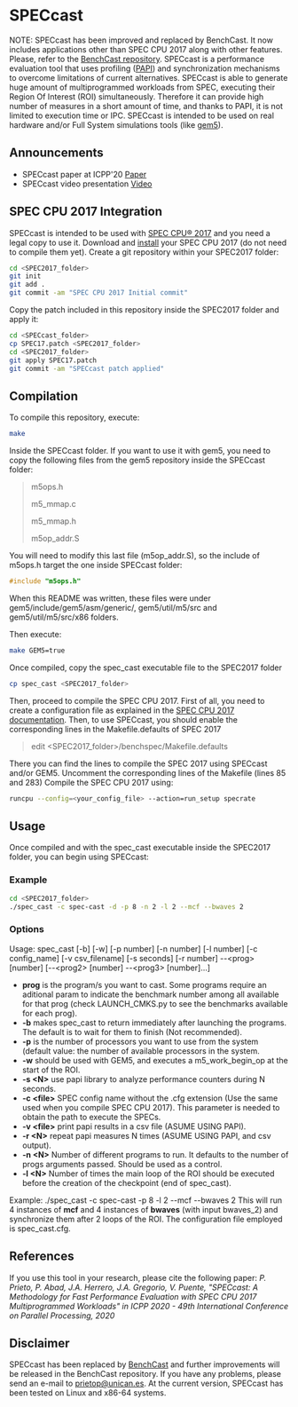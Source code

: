 # SPECcast
NOTE: SPECcast has been improved and replaced by BenchCast. It now includes applications other than SPEC CPU 2017 along with other features. Please, refer to the [BenchCast repository](https://github.com/prietop/BenchCast).
SPECcast is a performance evaluation tool that uses profiling ([PAPI](https://icl.utk.edu/papi/)) and synchronization mechanisms to overcome limitations of current alternatives. SPECcast is able to generate huge amount of multiprogrammed workloads from SPEC, executing their Region Of Interest (ROI) simultaneously. Therefore it can provide high number of measures in a short amount of time, and thanks to PAPI, it is not limited to execution time or IPC. SPECcast is intended to be used on real hardware and/or Full System simulations tools (like [gem5](https://www.gem5.org/)). 

## Announcements
* SPECcast paper at ICPP'20 [Paper](https://doi.org/10.1145/3404397.3404424)
* SPECcast video presentation [Video](https://www.youtube.com/watch?v=h5hMzUvMAWY)
  

## SPEC CPU 2017 Integration
SPECcast is intended to be used with [SPEC CPU® 2017](https://www.spec.org/cpu2017/) and you need a legal copy to use it.
Download and [install](https://www.spec.org/cpu2017/Docs/quick-start.html) your SPEC CPU 2017 (do not need to compile them yet).
Create a git repository within your SPEC2017 folder:
```bash
cd <SPEC2017_folder>
git init
git add .
git commit -am "SPEC CPU 2017 Initial commit"
```
Copy the patch included in this repository inside the SPEC2017 folder and apply it:
```bash
cd <SPECcast_folder>
cp SPEC17.patch <SPEC2017_folder>
cd <SPEC2017_folder>
git apply SPEC17.patch
git commit -am "SPECcast patch applied"
```

## Compilation
To compile this repository, execute:
```bash
make
```
Inside the SPECcast folder. 
If you want to use it with gem5, you need to copy the following files from the gem5 repository inside the SPECcast folder:
> m5ops.h
> 
> m5_mmap.c
>
> m5_mmap.h
> 
> m5op_addr.S

You will need to modify this last file (m5op_addr.S), so the include of m5ops.h target the one inside SPECcast folder:
```C
#include "m5ops.h"
```
When this README was written, these files were under gem5/include/gem5/asm/generic/, gem5/util/m5/src and gem5/util/m5/src/x86 folders.

Then execute:
```bash
make GEM5=true
```
Once compiled, copy the spec_cast executable file to the SPEC2017 folder
```bash
cp spec_cast <SPEC2017_folder>
```

Then, proceed to compile the SPEC CPU 2017.
First of all, you need to create a configuration file as explained in the [SPEC CPU 2017 documentation](https://www.spec.org/cpu2017/Docs/quick-start.html).
Then, to use SPECcast, you should enable the corresponding lines in the Makefile.defaults of SPEC 2017
> edit <SPEC2017_folder>/benchspec/Makefile.defaults

There you can find the lines to compile the SPEC 2017 using SPECcast and/or GEM5. Uncomment the corresponding lines of the Makefile (lines 85 and 283)
Compile the SPEC CPU 2017 using:
```bash
runcpu --config=<your_config_file> --action=run_setup specrate
```

## Usage
Once compiled and with the spec_cast executable inside the SPEC2017 folder, you can begin using SPECcast:
### Example
```bash
cd <SPEC2017_folder>
./spec_cast -c spec-cast -d -p 8 -n 2 -l 2 --mcf --bwaves 2
```
### Options

  Usage: spec_cast [-b] [-w] [-p number] [-n number] [-l number] 
        [-c config_name] [-v csv_filename] [-s seconds] [-r number]
        --\<prog\> [number] [--\<prog2\> [number] --\<prog3\> [number]...]
  * **prog** is the program/s you want to cast. Some programs require an aditional param to indicate the benchmark number among all available for that prog (check LAUNCH_CMKS.py to see the benchmarks available for each prog).
  * **-b** makes spec_cast to return immediately after launching the programs. The default is to wait for them to finish (Not recommended).
  * **-p** is the number of processors you want to use from the system (default value: the number of available processors in the system.
  * **-w** should be used with GEM5, and executes a m5_work_begin_op at the start of the ROI.
  * **-s \<N\>** use papi library to analyze performance counters during N seconds.
  * **-c \<file\>** SPEC config name without the .cfg extension (Use the same used when you compile SPEC CPU 2017). This parameter is needed to obtain the path to execute the SPECs.
  * **-v \<file\>** print papi results in a csv file (ASUME USING PAPI).
  * **-r \<N\>** repeat papi measures N times (ASUME USING PAPI, and csv output).
  * **-n \<N\>** Number of different programs to run. It defaults to the number of progs arguments passed. Should be used as a control.
  * **-l \<N\>** Number of times the main loop of the ROI should be executed before the creation of the checkpoint (end of spec_cast).
  
  Example:
  ./spec_cast -c spec-cast -p 8 -l 2 --mcf --bwaves 2
  This will run 4 instances of **mcf** and 4 instances of **bwaves** (with input bwaves_2) and synchronize them after 2 loops of the ROI. The configuration file employed is spec_cast.cfg.
  
## References 
If you use this tool in your research, please cite the following paper:
*P. Prieto, P. Abad, J.A. Herrero, J.A. Gregorio, V. Puente, "SPECcast: A Methodology for Fast Performance Evaluation with SPEC CPU 2017 Multiprogrammed Workloads" in ICPP 2020 - 49th International Conference on Parallel Processing, 2020*

## Disclaimer
SPECcast has been replaced by [BenchCast](https://github.com/prietop/BenchCast) and further improvements will be released in the BenchCast repository. If you have any problems, please send an e-mail to prietop@unican.es.
At the current version, SPECcast has been tested on Linux and x86-64 systems.

